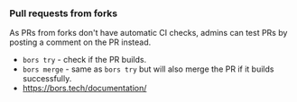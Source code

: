 ### Pull requests from forks

As PRs from forks don't have automatic CI checks, admins can test PRs by posting a comment on the PR instead.

- `bors try` - check if the PR builds.
- `bors merge` - same as `bors try` but will also merge the PR if it builds successfully.
- https://bors.tech/documentation/
